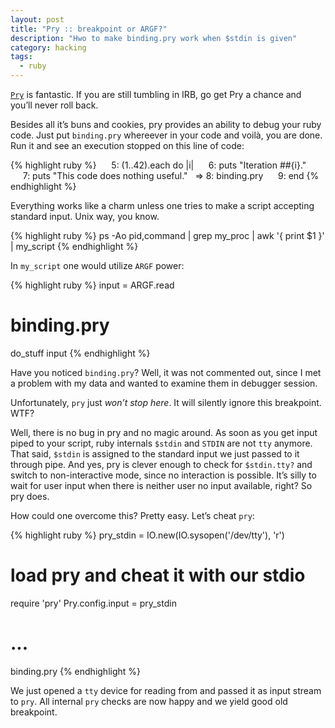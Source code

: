```yaml
---
layout: post
title: "Pry :: breakpoint or ARGF?"
description: "Hwo to make binding.pry work when $stdin is given"
category: hacking
tags:
  - ruby
---
```


[`Pry`](https://github.com/pry/pry) is fantastic. If you are still tumbling in IRB,
go get Pry a chance and you’ll never roll back.

Besides all it’s buns and cookies, pry provides an ability to debug your ruby code.
Just put `binding.pry` whereever in your code and voilà, you are done. Run it and
see an execution stopped on this line of code:

{% highlight ruby %}
     5:  (1..42).each do |i|
     6:   puts "Iteration ##{i}."
     7:   puts "This code does nothing useful."
  => 8:   binding.pry
     9: end
{% endhighlight %}

Everything works like a charm unless one tries to make a script accepting
standard input. Unix way, you know.

{% highlight ruby %}
  ps -Ao pid,command | grep my_proc | awk '{ print $1 }' | my_script
{% endhighlight %}

In `my_script` one would utilize `ARGF` power:

{% highlight ruby %}
input = ARGF.read
# binding.pry
do_stuff input
{% endhighlight %}

Have you noticed `binding.pry`? Well, it was not commented out, since I met
a problem with my data and wanted to examine them in debugger session.

Unfortunately, `pry` just _won’t stop here_. It will silently ignore this
breakpoint. WTF?

Well, there is no bug in pry and no magic around. As soon as you get input piped
to your script, ruby internals `$stdin` and `STDIN` are not `tty` anymore. That
said, `$stdin` is assigned to the standard input we just passed to it through
pipe. And yes, pry is clever enough to check for `$stdin.tty?` and switch to
non-interactive mode, since no interaction is possible. It’s silly to wait for
user input when there is neither user no input available, right? So pry does.

How could one overcome this? Pretty easy. Let’s cheat `pry`:

{% highlight ruby %}
pry_stdin = IO.new(IO.sysopen('/dev/tty'), 'r')
# load pry and cheat it with our stdio
require 'pry'
Pry.config.input = pry_stdin

# ...
binding.pry
{% endhighlight %}

We just opened a `tty` device for reading from and passed it as input stream to
`pry`. All internal `pry` checks are now happy and we yield good old breakpoint.
